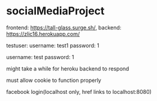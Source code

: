 # socialMediaProject

frontend: https://tall-glass.surge.sh/, backend: https://zlic16.herokuapp.com/

testuser: username: test1 password: 1

username: test password: 1

might take a while for heroku backend to respond

must allow cookie to function properly

facebook login(localhost only, href links to localhost:8080)
